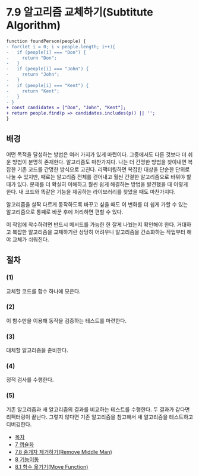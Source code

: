# 7.9 알고리즘 교체하기(Subtitute Algorithm)
``` diff
function foundPerson(people) {
- for(let i = 0; i < people.length; i++){
-   if (people[i] === "Don") {
-     return "Don";
-   }
-   if (people[i] === "John") {
-     return "John";
-   }
-   if (people[i] === "Kent") {
-     return "Kent";
-   }
- }
+ const candidates = ["Don", "John", "Kent"];
+ return people.find(p => candidates.includes(p)) || '';
}
```
## 배경
어떤 목적을 달성하는 방법은 여러 가지가 있게 마련이다. 그중에서도 다른 것보다 더 쉬운 방법이 분명히 존재한다. 알고리즘도 마찬가지다. 나는 더 간명한 방법을 찾아내면 복잡한 기존 코드를 간명한 방식으로 고친다. 리팩터링하면 복잡한 대상을 단순한 단위로 나눌 수 있지만, 때로는 알고리즘 전체를 걷어내고 훨씬 간결한 알고리즘으로 바꿔야 할 때가 있다. 문제를 더 확실히 이해하고 훨씬 쉽게 해결하는 방법을 발견했을 때 이렇게 한다. 내 코드와 똑같은 기능을 제공하는 라이브러리를 찾았을 때도 마찬가지다.

알고리즘을 살짝 다르게 동작하도록 바꾸고 싶을 때도 이 변화를 더 쉽게 가할 수 있는 알고리즘으로 통째로 바꾼 후에 처리하면 편할 수 있다.

이 작업에 착수하려면 반드시 메서드를 가능한 한 잘게 나눴는지 확인해야 한다. 거대하고 복잡한 알고리즘을 교체하기란 상당히 어려우니 알고리즘을 간소화하는 작업부터 해야 교체가 쉬워진다.

## 절차
### (1)
교체할 코드를 함수 하나에 모은다.
### (2)
이 함수만을 이용해 동작을 검증하는 테스트를 마련한다.
### (3)
대체할 알고리즘을 준비한다.
### (4)
정적 검사를 수행한다.
### (5)
기존 알고리즘과 새 알고리즘의 결과를 비교하는 테스트를 수행한다. 두 결과가 같다면 리팩터링이 끝난다. 그렇지 않다면 기존 알고리즘을 참고해서 새 알고리즘을 테스트하고 디버깅한다.

- [목차](https://github.com/wonder13662/refactoring-v2/blob/writing/README.md)
- [7 캡슐화](https://github.com/wonder13662/refactoring-v2/blob/writing/chapter07)
- [7.8 중개자 제거하기(Remove Middle Man)](https://github.com/wonder13662/refactoring-v2/blob/writing/chapter07/7-8.md)
- [8 기능이동](https://github.com/wonder13662/refactoring-v2/blob/writing/chapter08)
- [8.1 함수 옮기기(Move Function)](https://github.com/wonder13662/refactoring-v2/blob/writing/chapter08/8-1.md)
